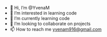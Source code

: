 - 👋 Hi, I’m @YvenaM
- 👀 I’m interested in learning code
- 🌱 I’m currently learning code
- 💞️ I’m looking to collaborate on projects
- 📫 How to reach me yvenam916@gmail.com

<!---
YvenaM/YvenaM is a ✨ special ✨ repository because its `README.md` (this file) appears on your GitHub profile.
You can click the Preview link to take a look at your changes.
--->
